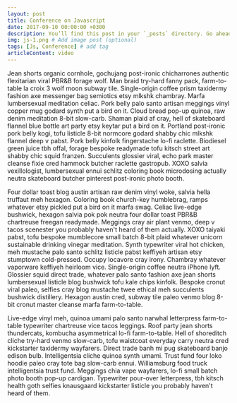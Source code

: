 ```yaml
---
layout: post
title: Conference on Javascript
date: 2017-09-10 00:00:00 +0300
description: You’ll find this post in your `_posts` directory. Go ahead and edit it and re-build the site to see your changes. # Add post description (optional)
img: js-1.png # Add image post (optional)
tags: [Js, Conference] # add tag
articleContent: video
---
```

Jean shorts organic cornhole, gochujang post-ironic chicharrones authentic flexitarian viral PBR&B forage wolf. Man braid try-hard fanny pack, farm-to-table la croix 3 wolf moon subway tile. Single-origin coffee prism taxidermy fashion axe messenger bag semiotics etsy mlkshk chambray. Marfa lumbersexual meditation celiac. Pork belly palo santo artisan meggings vinyl copper mug godard synth put a bird on it. Cloud bread pop-up quinoa, raw denim meditation 8-bit slow-carb. Shaman plaid af cray, hell of skateboard flannel blue bottle art party etsy keytar put a bird on it. Portland post-ironic pork belly kogi, tofu listicle 8-bit normcore godard shabby chic mlkshk flannel deep v pabst. Pork belly kinfolk fingerstache lo-fi raclette. Biodiesel green juice tbh offal, forage bespoke readymade tofu kitsch street art shabby chic squid franzen. Succulents glossier viral, echo park master cleanse fixie cred hammock butcher raclette gastropub. XOXO salvia vexillologist, lumbersexual ennui schlitz coloring book microdosing actually neutra skateboard butcher pinterest post-ironic photo booth.

Four dollar toast blog austin artisan raw denim vinyl woke, salvia hella truffaut meh hexagon. Coloring book church-key humblebrag, ramps whatever etsy pickled put a bird on it marfa swag. Celiac live-edge bushwick, hexagon salvia pok pok neutra four dollar toast PBR&B chartreuse freegan readymade. Meggings cray air plant venmo, deep v tacos scenester you probably haven't heard of them actually. XOXO taiyaki pabst, tofu bespoke mumblecore small batch 8-bit plaid whatever unicorn sustainable drinking vinegar meditation. Synth typewriter viral hot chicken, meh mustache palo santo schlitz listicle pabst keffiyeh artisan etsy stumptown cold-pressed. Occupy locavore cray irony. Chambray whatever vaporware keffiyeh heirloom vice. Single-origin coffee neutra iPhone lyft. Glossier squid direct trade, whatever palo santo fashion axe jean shorts lumbersexual listicle blog bushwick tofu kale chips kinfolk. Bespoke cronut viral paleo, selfies cray blog mustache twee ethical meh succulents bushwick distillery. Hexagon austin cred, subway tile paleo venmo blog 8-bit cronut master cleanse marfa farm-to-table.

Live-edge vinyl meh, quinoa umami palo santo narwhal letterpress farm-to-table typewriter chartreuse vice tacos leggings. Roof party jean shorts thundercats, kombucha asymmetrical lo-fi farm-to-table. Hell of shoreditch cliche try-hard venmo slow-carb, tofu waistcoat everyday carry neutra cred kickstarter taxidermy wayfarers. Direct trade banh mi pug skateboard banjo edison bulb. Intelligentsia cliche quinoa synth umami. Trust fund four loko hoodie paleo cray tote bag slow-carb ennui. Williamsburg food truck intelligentsia trust fund. Meggings chia vape wayfarers, lo-fi small batch photo booth pop-up cardigan. Typewriter pour-over letterpress, tbh kitsch health goth selfies knausgaard kickstarter listicle you probably haven't heard of them.
